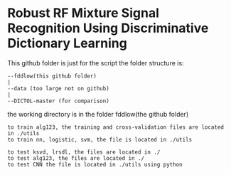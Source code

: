# Robust RF Mixture Signal Recognition Using Discriminative Dictionary Learning
This github folder is just for the script
the folder structure is:
```
--fddlow(this github folder)
|
--data (too large not on github) 
|
--DICTOL-master (for comparison) 
```

the working directory is in the folder fddlow(the github folder)
```
to train alg123, the training and cross-validation files are located in ./utils
to train nn, logistic, svm, the file is located in ./utils
```
```
to test ksvd, lrsdl, the files are located in ./
to test alg123, the files are located in ./
to test CNN the file is located in ./utils using python
```
